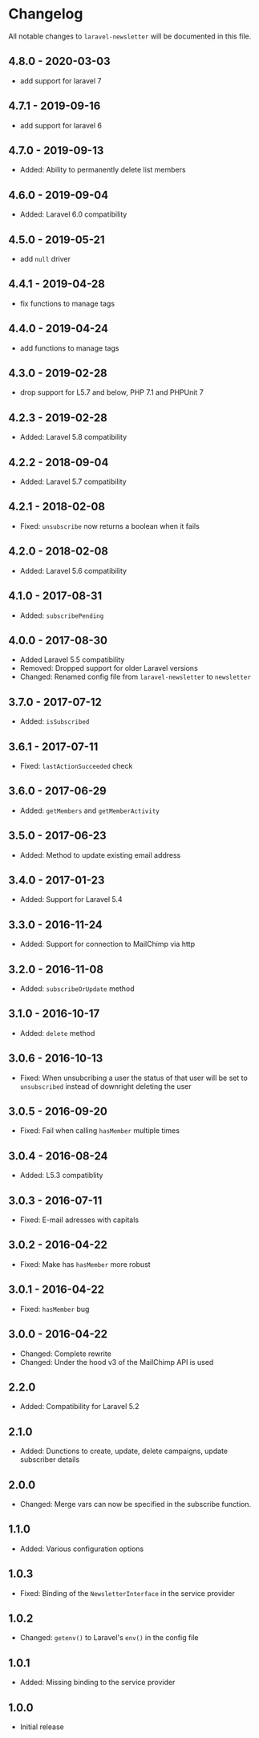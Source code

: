 # Changelog

All notable changes to `laravel-newsletter` will be documented in this file.

## 4.8.0 - 2020-03-03

- add support for laravel 7

## 4.7.1 - 2019-09-16

- add support for laravel 6

## 4.7.0 - 2019-09-13
- Added: Ability to permanently delete list members

## 4.6.0 - 2019-09-04
- Added: Laravel 6.0 compatibility

## 4.5.0 - 2019-05-21
- add `null` driver

## 4.4.1 - 2019-04-28
- fix functions to manage tags

## 4.4.0 - 2019-04-24
- add functions to manage tags

## 4.3.0 - 2019-02-28
- drop support for L5.7 and below, PHP 7.1 and PHPUnit 7

## 4.2.3 - 2019-02-28
- Added: Laravel 5.8 compatibility

## 4.2.2 - 2018-09-04
- Added: Laravel 5.7 compatibility

## 4.2.1 - 2018-02-08
- Fixed: `unsubscribe` now returns a boolean when it fails

## 4.2.0 - 2018-02-08
- Added: Laravel 5.6 compatibility

## 4.1.0 - 2017-08-31
- Added: `subscribePending`

## 4.0.0 - 2017-08-30
- Added Laravel 5.5 compatibility
- Removed: Dropped support for older Laravel versions
- Changed: Renamed config file from `laravel-newsletter` to `newsletter`

## 3.7.0 - 2017-07-12
- Added: `isSubscribed`

## 3.6.1 - 2017-07-11
- Fixed: `lastActionSucceeded` check

## 3.6.0 - 2017-06-29
- Added: `getMembers` and `getMemberActivity`

## 3.5.0 - 2017-06-23
- Added: Method to update existing email address

## 3.4.0 - 2017-01-23
- Added: Support for Laravel 5.4

## 3.3.0 - 2016-11-24
- Added: Support for connection to MailChimp via http

## 3.2.0 - 2016-11-08
- Added: `subscribeOrUpdate` method

## 3.1.0 - 2016-10-17
- Added: `delete` method

## 3.0.6 - 2016-10-13
- Fixed: When unsubcribing a user the status of that user will be set to `unsubscribed` instead of downright deleting the user

## 3.0.5 - 2016-09-20
- Fixed: Fail when calling `hasMember` multiple times

## 3.0.4 - 2016-08-24
- Added: L5.3 compatiblity

## 3.0.3 - 2016-07-11
- Fixed: E-mail adresses with capitals

## 3.0.2 - 2016-04-22
- Fixed: Make has `hasMember` more robust

## 3.0.1 - 2016-04-22
- Fixed: `hasMember` bug

## 3.0.0 - 2016-04-22
- Changed: Complete rewrite
- Changed: Under the hood v3 of the MailChimp API is used

## 2.2.0
- Added: Compatibility for Laravel 5.2

## 2.1.0
- Added: Dunctions to create, update, delete campaigns, update subscriber details

## 2.0.0
- Changed: Merge vars can now be specified in the subscribe function.

## 1.1.0
- Added: Various configuration options

## 1.0.3
- Fixed: Binding of the `NewsletterInterface` in the service provider

## 1.0.2
- Changed: `getenv()` to Laravel's `env()` in the config file

## 1.0.1
- Added: Missing binding to the service provider

## 1.0.0
- Initial release


